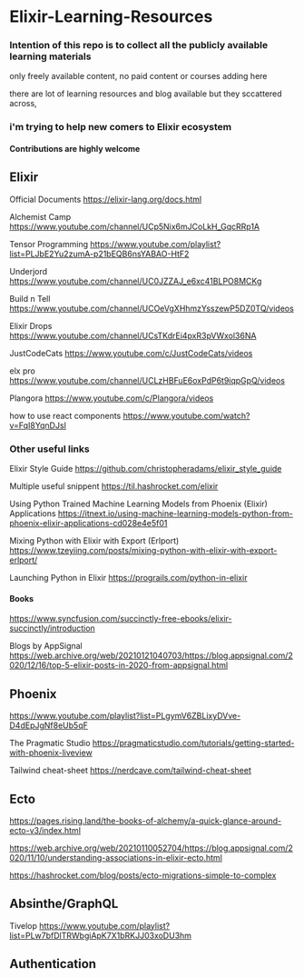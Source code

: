 # Elixir-Learning-Resources

### Intention of this repo is to collect all the publicly available learning materials
only freely available content, no paid content or courses adding here

there are lot of learning resources and blog available but they sccattered across,
### i'm trying to help new comers to Elixir ecosystem

#### Contributions are highly welcome


## Elixir

Official Documents
https://elixir-lang.org/docs.html

Alchemist Camp
https://www.youtube.com/channel/UCp5Nix6mJCoLkH_GqcRRp1A

Tensor Programming
https://www.youtube.com/playlist?list=PLJbE2Yu2zumA-p21bEQB6nsYABAO-HtF2

Underjord
https://www.youtube.com/channel/UC0JZZAJ_e6xc41BLPO8MCKg

Build n Tell
https://www.youtube.com/channel/UCOeVgXHhmzYsszewP5DZ0TQ/videos

Elixir Drops
https://www.youtube.com/channel/UCsTKdrEi4pxR3pVWxol36NA

JustCodeCats
https://www.youtube.com/c/JustCodeCats/videos

elx pro
https://www.youtube.com/channel/UCLzHBFuE6oxPdP6t9iqpGpQ/videos

Plangora
https://www.youtube.com/c/Plangora/videos

how to use react components
https://www.youtube.com/watch?v=FqI8YqnDJsI


### Other useful links

Elixir Style Guide
https://github.com/christopheradams/elixir_style_guide

Multiple useful snippent
https://til.hashrocket.com/elixir

Using Python Trained Machine Learning Models from Phoenix (Elixir) Applications
https://itnext.io/using-machine-learning-models-python-from-phoenix-elixir-applications-cd028e4e5f01

Mixing Python with Elixir with Export (Erlport)
https://www.tzeyiing.com/posts/mixing-python-with-elixir-with-export-erlport/

Launching Python in Elixir
https://prograils.com/python-in-elixir




  #### Books

https://www.syncfusion.com/succinctly-free-ebooks/elixir-succinctly/introduction

Blogs by AppSignal
https://web.archive.org/web/20210121040703/https://blog.appsignal.com/2020/12/16/top-5-elixir-posts-in-2020-from-appsignal.html



## Phoenix

https://www.youtube.com/playlist?list=PLgymV6ZBLixyDVve-D4dEpJgNf8eUb5qF

The Pragmatic Studio
https://pragmaticstudio.com/tutorials/getting-started-with-phoenix-liveview

Tailwind cheat-sheet
https://nerdcave.com/tailwind-cheat-sheet

## Ecto

https://pages.rising.land/the-books-of-alchemy/a-quick-glance-around-ecto-v3/index.html

https://web.archive.org/web/20210110052704/https://blog.appsignal.com/2020/11/10/understanding-associations-in-elixir-ecto.html

https://hashrocket.com/blog/posts/ecto-migrations-simple-to-complex

## Absinthe/GraphQL

Tivelop
https://www.youtube.com/playlist?list=PLw7bfDlTRWbgiApK7X1bRKJJ03xoDU3hm


## Authentication




